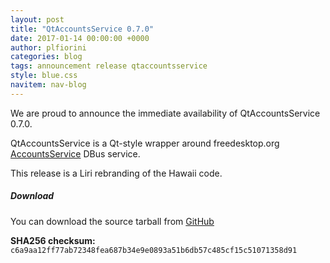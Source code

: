 ```yaml
---
layout: post
title: "QtAccountsService 0.7.0"
date: 2017-01-14 00:00:00 +0000
author: plfiorini
categories: blog
tags: announcement release qtaccountsservice
style: blue.css
navitem: nav-blog
---
```


We are proud to announce the immediate availability of QtAccountsService 0.7.0.

QtAccountsService is a Qt-style wrapper around freedesktop.org [AccountsService][accountsservice] DBus service.

This release is a Liri rebranding of the Hawaii code.

##### Download

You can download the source tarball from [GitHub][tarball]

**SHA256 checksum:** `c6a9aa12ff77ab72348fea687b34e9e0893a51b6db57c485cf15c51071358d91`


[accountsservice]: http://www.freedesktop.org/wiki/Software/AccountsService
[tarball]: https://github.com/lirios/qtaccountsservice/releases/download/v0.7.0/qtaccountsservice-0.7.0.tar.xz
